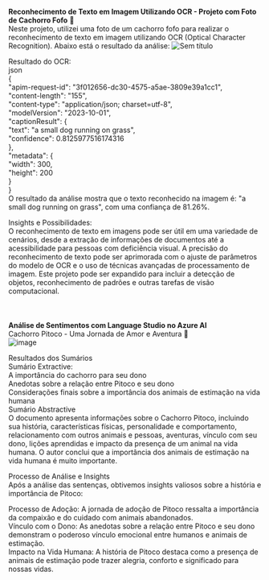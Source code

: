 **Reconhecimento de Texto em Imagem Utilizando OCR - Projeto com Foto de Cachorro Fofo** 🐶 <br>
Neste projeto, utilizei uma foto de um cachorro fofo para realizar o reconhecimento de texto em imagem utilizando OCR (Optical Character Recognition). Abaixo está o resultado da análise:
![Sem título](https://github.com/Dhestor/DIOAI/assets/68595221/5dbc7977-7e12-4b36-9641-4b69297eab2f)

Resultado do OCR: <br>
json <br>
{ <br>
  "apim-request-id": "3f012656-dc30-4575-a5ae-3809e39a1cc1", <br>
  "content-length": "155", <br>
  "content-type": "application/json; charset=utf-8", <br>
  "modelVersion": "2023-10-01", <br>
  "captionResult": { <br>
    "text": "a small dog running on grass", <br>
    "confidence": 0.8125977516174316 <br>
  }, <br>
  "metadata": { <br>
    "width": 300, <br>
    "height": 200 <br>
  } <br>
} <br>
O resultado da análise mostra que o texto reconhecido na imagem é: "a small dog running on grass", com uma confiança de 81.26%. <br>

Insights e Possibilidades: <br>
O reconhecimento de texto em imagens pode ser útil em uma variedade de cenários, desde a extração de informações de documentos até a acessibilidade para pessoas com deficiência visual.
A precisão do reconhecimento de texto pode ser aprimorada com o ajuste de parâmetros do modelo de OCR e o uso de técnicas avançadas de processamento de imagem.
Este projeto pode ser expandido para incluir a detecção de objetos, reconhecimento de padrões e outras tarefas de visão computacional. <br>
<br>
<br>
<br>
**Análise de Sentimentos com Language Studio no Azure AI** <br>
Cachorro Pitoco - Uma Jornada de Amor e Aventura 🐾 <br>
![image](https://github.com/Dhestor/DIOAI/assets/68595221/2892fb4b-154e-4521-b062-98aea0d01e47)

Resultados dos Sumários <br>
Sumário Extractive: <br>
A importância do cachorro para seu dono <br>
Anedotas sobre a relação entre Pitoco e seu dono <br>
Considerações finais sobre a importância dos animais de estimação na vida humana <br>
Sumário Abstractive<br>
O documento apresenta informações sobre o Cachorro Pitoco, incluindo sua história, características físicas, personalidade e comportamento, relacionamento com outros animais e pessoas, aventuras, vínculo com seu dono, lições aprendidas e impacto da presença de um animal na vida humana. O autor conclui que a importância dos animais de estimação na vida humana é muito importante. <br>

Processo de Análise e Insights<br>
Após a análise das sentenças, obtivemos insights valiosos sobre a história e importância de Pitoco: <br>

Processo de Adoção: A jornada de adoção de Pitoco ressalta a importância da compaixão e do cuidado com animais abandonados. <br>
Vínculo com o Dono: As anedotas sobre a relação entre Pitoco e seu dono demonstram o poderoso vínculo emocional entre humanos e animais de estimação. <br>
Impacto na Vida Humana: A história de Pitoco destaca como a presença de animais de estimação pode trazer alegria, conforto e significado para nossas vidas. <br>
